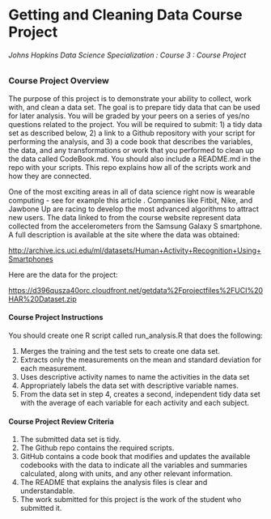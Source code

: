 Getting and Cleaning Data Course Project
================

###### Johns Hopkins Data Science Specialization : Course 3 : Course Project


### Course Project Overview

The purpose of this project is to demonstrate your ability to collect,
work with, and clean a data set. The goal is to prepare tidy data that
can be used for later analysis. You will be graded by your peers on a
series of yes/no questions related to the project. You will be required
to submit: 1) a tidy data set as described below, 2) a link to a Github
repository with your script for performing the analysis, and 3) a code
book that describes the variables, the data, and any transformations or
work that you performed to clean up the data called CodeBook.md. You
should also include a README.md in the repo with your scripts. This repo
explains how all of the scripts work and how they are connected.

One of the most exciting areas in all of data science right now is
wearable computing - see for example this article . Companies like
Fitbit, Nike, and Jawbone Up are racing to develop the most advanced
algorithms to attract new users. The data linked to from the course
website represent data collected from the accelerometers from the
Samsung Galaxy S smartphone. A full description is available at the site
where the data was
obtained:

<http://archive.ics.uci.edu/ml/datasets/Human+Activity+Recognition+Using+Smartphones>

Here are the data for the
project:

<https://d396qusza40orc.cloudfront.net/getdata%2Fprojectfiles%2FUCI%20HAR%20Dataset.zip>

#### Course Project Instructions

You should create one R script called run\_analysis.R that does the
following:

1)  Merges the training and the test sets to create one data set.
2)  Extracts only the measurements on the mean and standard deviation
    for each measurement.
3)  Uses descriptive activity names to name the activities in the data
    set
4)  Appropriately labels the data set with descriptive variable names.
5)  From the data set in step 4, creates a second, independent tidy data
    set with the average of each variable for each activity and each
    subject.

#### Course Project Review Criteria

1)  The submitted data set is tidy.
2)  The Github repo contains the required scripts.
3)  GitHub contains a code book that modifies and updates the available
    codebooks with the data to indicate all the variables and summaries
    calculated, along with units, and any other relevant information.
4)  The README that explains the analysis files is clear and
    understandable.
5)  The work submitted for this project is the work of the student who
    submitted it.
